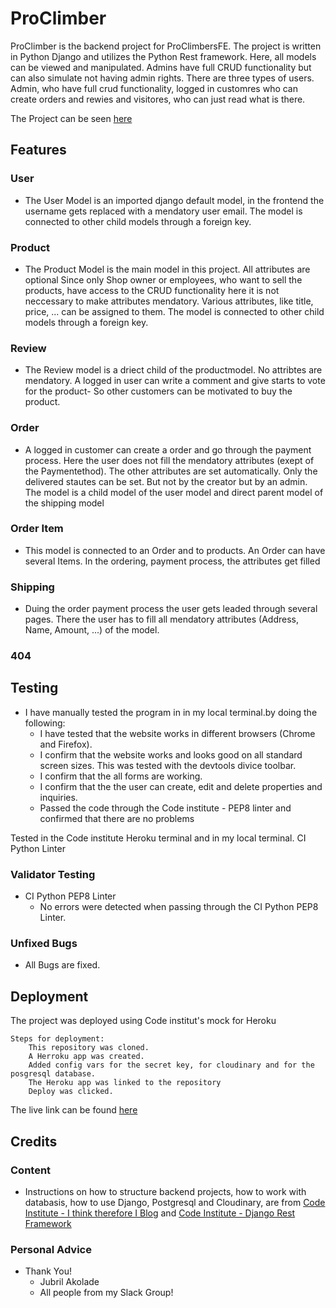# ProClimber

ProClimber is the backend project for ProClimbersFE. The project is written in Python Django and utilizes the Python Rest framework. Here, all models can be viewed and manipulated.
Admins have full CRUD functionality but can also simulate not having admin rights. There are three types of users. Admin, who have full crud functionality, logged in customres who can create orders and rewies and visitores, who can just read what is there.


The Project can be seen [here](https://---.herokuapp.com/)
<!-- <img src="assets/proclimberBackend.png" alt="Backend"> -->


## Features

### User

- The User Model is an imported django default model, in the frontend the username gets replaced with a mendatory user email. The model is connected to other child models through a foreign key.

### Product

- The Product Model is the main model in this project. All attributes are optional Since only Shop owner or employees, who want to sell the products, have access to the CRUD functionality here it is not neccessary to make attributes mendatory. Various attributes, like title, price, ... can be assigned to them. The model is connected to other child models through a foreign key.
  
<!-- - <img src="assets/screenshot-dj-property-list.png" alt="Property List">
  
- <img src="assets/screenshot-dj-property-create.png" alt="Property Create"> -->

### Review
- The Review model is a driect child of the productmodel. No attribtes are mendatory. A logged in user can write a comment and give starts to vote for the product- So other customers can be motivated to buy the product.



### Order

- A logged in customer can create a order and go through the payment process. Here the user does not fill the mendatory attributes (exept of the Paymentethod). The other attributes are set automatically. Only the delivered stautes can be set. But not by the creator but by an admin. The model is a child model of the user model and direct parent model of the shipping model
<!-- - <img src="assets/screenshot-dj-inquiries.png" alt="Inquiries"> -->


### Order Item
- This model is connected to an Order and to products. An Order can have several Items. In the ordering, payment process, the attributes get filled

### Shipping

- Duing the order payment process the user gets leaded through several pages. There the user has to fill all mendatory attributes (Address, Name, Amount, ...) of the model.
<!-- - <img src="assets/screenshot-dj-prospectivebuyers.png" alt="Prospective buyers"> -->


### 404

<!-- - If you enter a path that doesn't exist in this project, you will be redirected to a 404 page that provides an overview of all possible paths or all existing models.
 - <img src="assets/screenshot-dj-404-model-overview.png" alt="404"> -->



## Testing 

- I have manually tested the program in in my local terminal.by doing the following:
    - I have tested that the website works in different browsers (Chrome and Firefox).
    - I confirm that the website works and looks good on all standard screen sizes. This was tested with the devtools divice toolbar.
    - I confirm that the all forms are working.
    - I confirm that the the user can create, edit and delete properties and inquiries.
    - Passed the code through the Code institute - PEP8 linter and confirmed that there are no problems

   
 Tested in the Code institute Heroku terminal and in my local terminal.
    CI Python Linter
    

### Validator Testing

  - CI Python PEP8 Linter 
     - No errors were detected when passing through the CI Python PEP8 Linter.



### Unfixed Bugs

 - All Bugs are fixed.


## Deployment

The project was deployed using Code institut's mock for Heroku

    Steps for deployment:
        This repository was cloned.
        A Herroku app was created.
        Added config vars for the secret key, for cloudinary and for the posgresql database.
        The Heroku app was linked to the repository
        Deploy was clicked.

The live link can be found [here](https://the-shop2-0-d8de1f67b769.herokuapp.com/)


## Credits 

### Content

- Instructions on how to structure backend projects, how to work with databasis, how to use Django, Postgresql and Cloudinary, are from [Code Institute - I think therefore I Blog](https://learn.codeinstitute.net/courses/course-v1:CodeInstitute+FST101+2021_T1/courseware/b31493372e764469823578613d11036b/fe4299adcd6743328183aab4e7ec5d13/) and
[Code Institute - Django Rest Framework](https://learn.codeinstitute.net/courses/course-v1:CodeInstitute+FST101+2021_T1/courseware/dc049b343a9b474f8d75822c5fda1582/a706dbb65b2d467a84e1bf67266851b1/)





### Personal Advice

  - Thank You!
    -  Jubril Akolade
    - All people from my Slack Group!
